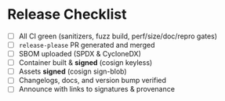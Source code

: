 
# Release Checklist
- [ ] All CI green (sanitizers, fuzz build, perf/size/doc/repro gates)
- [ ] `release-please` PR generated and merged
- [ ] SBOM uploaded (SPDX & CycloneDX)
- [ ] Container built & **signed** (cosign keyless)
- [ ] Assets **signed** (cosign sign-blob)
- [ ] Changelogs, docs, and version bump verified
- [ ] Announce with links to signatures & provenance
